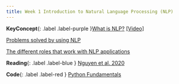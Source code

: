 ```yaml
---
title: Week 1 Introduction to Natural Language Processing (NLP)
---
```



**KeyConcept**{: .label .label-purple }[What is NLP?](week-02.md)
   [[Video]](about.md)

[Problems solved by using NLP](#)

[The different roles that work with NLP applications](#)


**Reading**{: .label .label-blue } [Nguyen et al. 2020](https://www.frontiersin.org/articles/10.3389/frai.2020.00062/full)

**Code**{: .label .label-red } [Python Fundamentals](https://colab.research.google.com/drive/1sdB5wwl5o5t5HFfLSTQsTMupu5EDhWi6?usp=sharing) 
